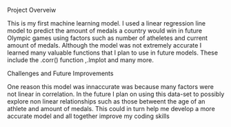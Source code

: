 Project Overveiw

This is my first machine learning model. I used a linear regression line model to predict the amount of medals a country would win in future Olympic games using factors such as number of atheletes and current amount of medals. Although the model was not extremely accurate I learned many valuable functions that I plan to use in future models. These include the .corr() function ,.lmplot and many more.

Challenges and Future Improvements

One reason this model was innaccurate was because many factors were not linear in correlation. In the future I plan on using this data-set to possibly explore non linear relationships such as those betweent the age of an athlete and amount of medals. This could in turn help me develop a more accurate model and all together improve my coding skills
